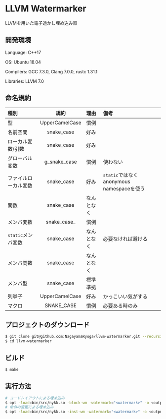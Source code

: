 # LLVM Watermarker

LLVMを用いた電子透かし埋め込み器

## 開発環境

Language: C++17

OS: Ubuntu 18.04

Compilers: GCC 7.3.0, Clang 7.0.0, rustc 1.31.1

Libraries: LLVM 7.0

## 命名規約

| 種別 | 規約 | 理由 | 備考 |
|:-----|:----:|:-----|:-----|
| 型 | UpperCamelCase | 慣例 | |
| 名前空間 | snake\_case | 好み | |
| ローカル変数/引数 | snake\_case | 好み | |
| グローバル変数 | g\_snake\_case | 慣例 | 使わない |
| ファイルローカル変数 | snake\_case | 好み | `static`ではなくanonymous namespaceを使う |
| 関数 | snake\_case | なんとなく | |
| メンバ変数 | snake\_case\_ | 慣例 | |
| `static`メンバ変数 | snake\_case | なんとなく | 必要なければ避ける |
| メンバ関数 | snake\_case | なんとなく | |
| メンバ型 | snake\_case | 標準準拠 | |
| 列挙子 | UpperCamelCase | 好み | かっこいい気がする |
| マクロ | SNAKE\_CASE | 慣例 | 必要ある時のみ |

## プロジェクトのダウンロード

```sh
$ git clone git@github.com:NagayamaRyoga/llvm-watermarker.git --recursive
$ cd llvm-watermarker
```

## ビルド

```sh
$ make
```

## 実行方法

```sh
# コードレイアウトによる埋め込み
$ opt -load=bin/src/nykk.so -block-wm -watermark="<watermark>" -o <output-llvm-bitcode> <input-llvm-bitcode>
# 命令の変更による埋め込み
$ opt -load=bin/src/nykk.so -inst-wm -watermark="<watermark>" -o <output-llvm-bitcode> <input-llvm-bitcode>
```
